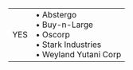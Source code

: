 |||
|---|---|
YES | • Abstergo<br/>• Buy-n-Large<br/>• Oscorp<br/>• Stark Industries<br/>• Weyland Yutani Corp 
